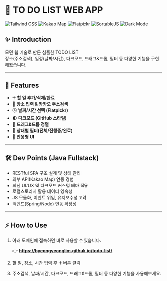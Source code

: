 # 📝 TO DO LIST WEB APP

![Tailwind CSS](https://img.shields.io/badge/TailwindCSS-38BDF8?style=flat&logo=tailwindcss&logoColor=white)
![Kakao Map](https://img.shields.io/badge/Kakao%20Map-FFCD00?style=flat&logo=kakaotalk&logoColor=black)
![Flatpickr](https://img.shields.io/badge/Flatpickr-4F5D75?style=flat)
![SortableJS](https://img.shields.io/badge/SortableJS-3E82F7?style=flat)
![Dark Mode](https://img.shields.io/badge/Dark%20Mode-22272e?style=flat&logo=github&logoColor=white)

## ✨ Introduction

모던 웹 기술로 만든 심플한 TODO LIST<br>
장소(주소검색), 일정(날짜/시간), 다크모드, 드래그&드롭, 필터 등 다양한 기능을 구현해봤습니다.

---

## 🚀 Features

- ➕ **할 일 추가/삭제/완료**
- 📍 **장소 입력 & 카카오 주소검색**
- 🕒 **날짜/시간 선택 (Flatpickr)**
- 🌓 **다크모드 (GitHub 스타일)**
- 🔀 **드래그&드롭 정렬**
- 🔎 **상태별 필터(전체/진행중/완료)**
- 📱 **반응형 UI**

---

## 🛠️ Dev Points (Java Fullstack)

- RESTful SPA 구조 설계 및 상태 관리
- 외부 API(Kakao Map) 연동 경험
- 최신 UI/UX 및 다크모드 커스텀 테마 적용
- 로컬스토리지 활용 데이터 영속성
- JS 모듈화, 이벤트 위임, 유지보수성 고려
- 백엔드(Spring/Node) 연동 확장성

---

## ⚡ How to Use

1. 아래 도메인에 접속하면 바로 사용할 수 있습니다.
   
   👉 **https://byeongyeonglim.github.io/todo-list/**

2. 할 일, 장소, 시간 입력 후 ➕ 버튼 클릭

3. 주소검색, 날짜/시간, 다크모드, 드래그&드롭, 필터 등 다양한 기능을 사용해보세요.